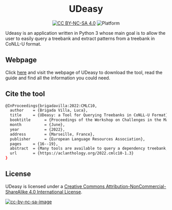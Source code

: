 <div align="center">

# UDeasy

[![CC BY-NC-SA 4.0][cc-by-nc-sa-shield]][cc-by-nc-sa]
![Platform](https://img.shields.io/badge/platform-windows%20|%20linux%20|%20MacOS-orange.svg)

[cc-by-nc-sa]: http://creativecommons.org/licenses/by-nc-sa/4.0/
[cc-by-nc-sa-shield]: https://img.shields.io/badge/License-CC%20BY--NC--SA%204.0-lightgrey.svg
[cc-by-nc-sa-image]: https://licensebuttons.net/l/by-nc-sa/4.0/88x31.png

</div>

Udeasy is an application written in Python 3 whose main goal is to allow
the user to easily query a treebank and extract patterns from a treebank in
CoNLL-U format.

## Webpage

Click [here](https://unipv-larl.github.io/udeasy/) and visit the webpage of UDeasy to download the tool, read the guide and find all the information you could need.

## Cite the tool

```sh
@InProceedings{brigadavilla:2022:CMLC10,
  author    = {Brigada Villa, Luca},
  title     = {UDeasy: a Tool for Querying Treebanks in CoNLL-U Format},
  booktitle      = {Proceedings of the Workshop on Challenges in the Management of Large Corpora (CMLC-10)},
  month          = {June},
  year           = {2022},
  address        = {Marseille, France},
  publisher      = {European Language Resources Association},
  pages     = {16--19},
  abstract  = {Many tools are available to query a dependency treebank, but they require the users to know a query language. In this paper I present UDeasy, an application whose main goal is to allow the users to easily query and extract patterns from a dependency treebank in CoNLL-U format.},
  url       = {https://aclanthology.org/2022.cmlc10-1.3}
}
```

## License

UDeasy is licensed under a [Creative Commons Attribution-NonCommercial-ShareAlike 4.0 International License][cc-by-nc-sa].

[![cc-by-nc-sa-image]][cc-by-nc-sa]